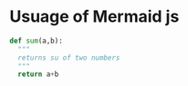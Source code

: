 # Usuage of Mermaid js
```python
def sum(a,b):
  """
  returns su of two numbers
  """
  return a+b

```
